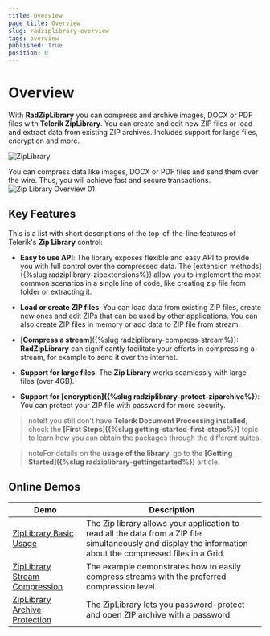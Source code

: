 ```yaml
---
title: Overview
page_title: Overview
slug: radziplibrary-overview
tags: overview
published: True
position: 0
---
```


# Overview

With **RadZipLibrary** you can compress and archive images, DOCX or PDF files with **Telerik ZipLibrary**. You can create and edit new ZIP files or load and extract data from existing ZIP archives. Includes support for large files, encryption and more.

![ZipLibrary](images/zip-library-overview.png)  

You can compress data like images, DOCX or PDF files and send them over the wire. Thus, you will achieve fast and secure transactions. 
![Zip Library Overview 01](images/ziplibrary-overview.gif) 

## Key Features

This is a list with short descriptions of the top-of-the-line features of Telerik's __Zip Library__ control:

* **Easy to use API**: The library exposes flexible and easy API to provide you with full control over the compressed data. The [extension methods]({%slug radziplibrary-zipextensions%}) allow you to implement the most common scenarios in a single line of code, like creating zip file from folder or extracting it.

* **Load or create ZIP files**: You can load data from existing ZIP files, create new ones and edit ZIPs that can be used by other applications. You can also create ZIP files in memory or add data to ZIP file from stream.

* [**Compress a stream**]({%slug radziplibrary-compress-stream%}): **RadZipLibrary** can significantly facilitate your efforts in compressing a stream, for example to send it over the internet.

* **Support for large files**: The **Zip Library** works seamlessly with large files (over 4GB).
            
* **Support for [encryption]({%slug radziplibrary-protect-ziparchive%})**: You can protect your ZIP file with password for more security.
            
>noteIf you still don't have **Telerik Document Processing installed**, check the **[First Steps]({%slug getting-started-first-steps%})** topic to learn how you can obtain the packages through the different suites. 

>noteFor details on the **usage of the library**, go to the **[Getting Started]({%slug radziplibrary-gettingstarted%})** article.

## Online Demos

|Demo|Description|
|----|----|
|[ZipLibrary Basic Usage](https://demos.telerik.com/document-processing/ziplibrary)|The Zip library allows your application to read all the data from a ZIP file simultaneously and display the information about the compressed files in a Grid.|
|[ZipLibrary Stream Compression](https://demos.telerik.com/document-processing/ziplibrary/compress_stream)|The example demonstrates how to easily compress streams with the preferred compression level.|
|[ZipLibrary Archive Protection](https://demos.telerik.com/document-processing/ziplibrary/archive_protection)|The ZipLibrary lets you password-protect and open ZIP archive with a password.|
